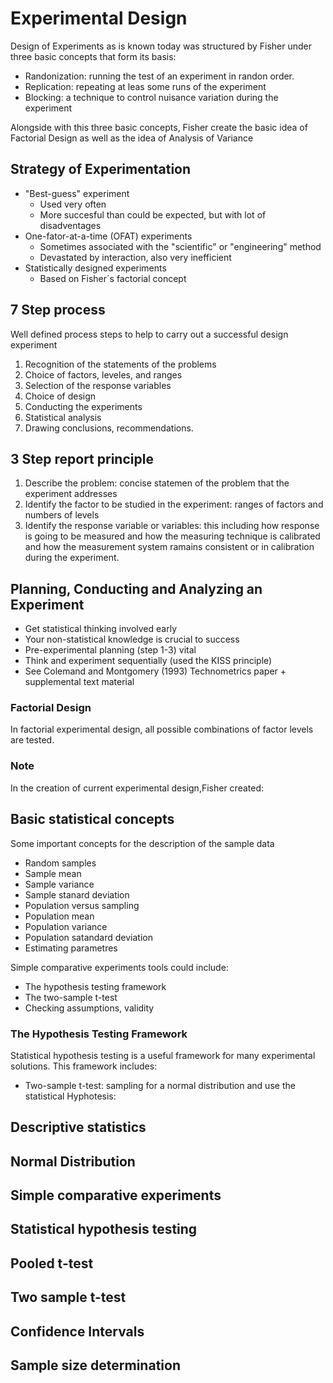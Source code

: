 # Experimental Design

Design of Experiments as is known today was structured by Fisher under three basic concepts that form its basis:

 - Randonization: running the test of an experiment in randon order.
 - Replication: repeating at leas some runs of the experiment
 - Blocking: a technique to control nuisance variation during the experiment

Alongside with this three basic concepts, Fisher create the basic idea of Factorial Design as well as the idea of Analysis of Variance

## Strategy of Experimentation

- "Best-guess" experiment
  - Used very often
  - More succesful than could be expected, but with lot of disadventages
- One-fator-at-a-time (OFAT) experiments
  - Sometimes associated with the "scientific" or "engineering" method
  - Devastated by interaction, also very inefficient
- Statistically designed experiments
  - Based on Fisher´s factorial concept

## 7 Step process

Well defined process steps to help to carry out a successful design experiment

1) Recognition of the statements of the problems
2) Choice of factors, leveles, and ranges
3) Selection of the response variables
4) Choice of design
5) Conducting the experiments
6) Statistical analysis
7) Drawing conclusions, recommendations.

## 3 Step report principle
1) Describe the problem: concise statemen of the problem that the experiment addresses
2) Identify the factor to be studied in the experiment: ranges of factors and numbers of levels
3) Identify the response variable or variables: this including how response is going to be measured and how the measuring technique is calibrated and how the measurement system ramains consistent or in calibration during the experiment.

## Planning, Conducting and Analyzing an Experiment

 - Get statistical thinking involved early
 - Your non-statistical knowledge is crucial to success
 - Pre-experimental planning (step 1-3) vital
 - Think and experiment sequentially (used the KISS principle)
 - See Colemand and Montgomery (1993) Technometrics paper + supplemental text material
 
### Factorial Design
 In factorial experimental design, all possible combinations of factor levels are tested.

 ### Note

 In the creation of current experimental design,Fisher created:

## Basic statistical concepts

Some important concepts for the description of the sample data

 - Random samples
 - Sample mean
 - Sample variance
 - Sample stanard deviation
 - Population versus sampling
 - Population mean
 - Population variance
 - Population satandard deviation
 - Estimating parametres

Simple comparative experiments tools could include:

 - The hypothesis testing framework
 - The two-sample t-test
 - Checking assumptions, validity

### The Hypothesis Testing Framework

Statistical hypothesis testing is a useful framework for many experimental solutions. This framework includes:

 - Two-sample t-test: sampling for a normal distribution and use the statistical Hyphotesis:
   

## Descriptive statistics

## Normal Distribution

## Simple comparative experiments

## Statistical hypothesis testing

## Pooled t-test

## Two sample t-test

## Confidence Intervals

## Sample size determination

 
